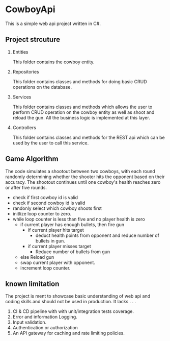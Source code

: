 # CowboyApi

This is a simple web api  project written in C#.

## Project strcuture

1. Entities

   This folder contains the cowboy entity.
2. Repositories

   This folder contains classes and methods for doing basic CRUD operations on the database. 
3. Services

   This folder contains classes and methods which allows the user to perform CRUD operation on the cowboy entity as well as shoot and reload the gun. All the business logic is implemented at this layer.
4. Controllers

   This folder contains classes and methods for the REST api  which can be used by the user to call this service.

## Game Algorithm

The code simulates a shootout between two cowboys, with each round randomly determining whether the shooter hits the opponent based on their accuracy. The shootout continues until one cowboy's health reaches zero or after five rounds.

* check if first cowboy id is valid
* check if second cowboy id is valid
* randonly select which cowboy shoots first
* initlize loop counter to zero.
* while loop counter is less than five and no player health is zero
    * if current player has enough bullets, then fire gun
        * if current player hits target
            * deduct health points from opponent and reduce number of bullets in gun.
        * if current player misses target
            * Reduce number of bullets from gun
     * else Reload gun
     * swap current player with opponent.
     * increment loop counter.

## known limitation

The project is ment to showcase basic understanding of web api and coding skills and should not be used in production. It lacks . . . 

1. CI & CD pipeline with with unit/integration tests coverage.
2. Error and information Logging.
3. Input validation.
4. Authentication or authorization
5. An API gateway for caching and rate limiting policies. 